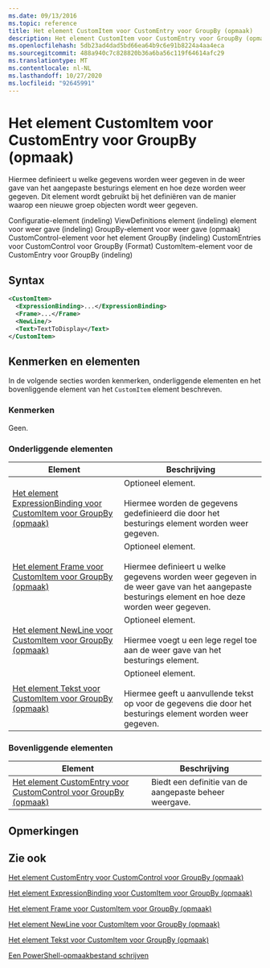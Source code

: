 ```yaml
---
ms.date: 09/13/2016
ms.topic: reference
title: Het element CustomItem voor CustomEntry voor GroupBy (opmaak)
description: Het element CustomItem voor CustomEntry voor GroupBy (opmaak)
ms.openlocfilehash: 5db23ad4dad5bd66ea64b9c6e91b8224a4aa4eca
ms.sourcegitcommit: 488a940c7c828820b36a6ba56c119f64614afc29
ms.translationtype: MT
ms.contentlocale: nl-NL
ms.lasthandoff: 10/27/2020
ms.locfileid: "92645991"
---
```

# <a name="customitem-element-for-customentry-for-groupby-format"></a>Het element CustomItem voor CustomEntry voor GroupBy (opmaak)

Hiermee definieert u welke gegevens worden weer gegeven in de weer gave van het aangepaste besturings element en hoe deze worden weer gegeven. Dit element wordt gebruikt bij het definiëren van de manier waarop een nieuwe groep objecten wordt weer gegeven.

Configuratie-element (indeling) ViewDefinitions element (indeling) element voor weer gave (indeling) GroupBy-element voor weer gave (opmaak) CustomControl-element voor het element GroupBy (indeling) CustomEntries voor CustomControl voor GroupBy (Format) CustomItem-element voor de CustomEntry voor GroupBy (indeling)

## <a name="syntax"></a>Syntax

```xml
<CustomItem>
  <ExpressionBinding>...</ExpressionBinding>
  <Frame>...</Frame>
  <NewLine/>
  <Text>TextToDisplay</Text>
</CustomItem>
```

## <a name="attributes-and-elements"></a>Kenmerken en elementen

In de volgende secties worden kenmerken, onderliggende elementen en het bovenliggende element van het `CustomItem` element beschreven.

### <a name="attributes"></a>Kenmerken

Geen.

### <a name="child-elements"></a>Onderliggende elementen

|Element|Beschrijving|
|-------------|-----------------|
|[Het element ExpressionBinding voor CustomItem voor GroupBy (opmaak)](./expressionbinding-element-for-customitem-for-groupby-format.md)|Optioneel element.<br /><br /> Hiermee worden de gegevens gedefinieerd die door het besturings element worden weer gegeven.|
|[Het element Frame voor CustomItem voor GroupBy (opmaak)](./frame-element-for-customitem-for-groupby-format.md)|Optioneel element.<br /><br /> Hiermee definieert u welke gegevens worden weer gegeven in de weer gave van het aangepaste besturings element en hoe deze worden weer gegeven.|
|[Het element NewLine voor CustomItem voor GroupBy (opmaak)](./newline-element-for-customitem-for-groupby-format.md)|Optioneel element.<br /><br /> Hiermee voegt u een lege regel toe aan de weer gave van het besturings element.|
|[Het element Tekst voor CustomItem voor GroupBy (opmaak)](./text-element-for-customitem-for-groupby-format.md)|Optioneel element.<br /><br /> Hiermee geeft u aanvullende tekst op voor de gegevens die door het besturings element worden weer gegeven.|

### <a name="parent-elements"></a>Bovenliggende elementen

|Element|Beschrijving|
|-------------|-----------------|
|[Het element CustomEntry voor CustomControl voor GroupBy (opmaak)](./customentry-element-for-customcontrol-for-groupby-format.md)|Biedt een definitie van de aangepaste beheer weergave.|

## <a name="remarks"></a>Opmerkingen

## <a name="see-also"></a>Zie ook

[Het element CustomEntry voor CustomControl voor GroupBy (opmaak)](./customentry-element-for-customcontrol-for-groupby-format.md)

[Het element ExpressionBinding voor CustomItem voor GroupBy (opmaak)](./expressionbinding-element-for-customitem-for-groupby-format.md)

[Het element Frame voor CustomItem voor GroupBy (opmaak)](./frame-element-for-customitem-for-groupby-format.md)

[Het element NewLine voor CustomItem voor GroupBy (opmaak)](./newline-element-for-customitem-for-groupby-format.md)

[Het element Tekst voor CustomItem voor GroupBy (opmaak)](./text-element-for-customitem-for-groupby-format.md)

[Een PowerShell-opmaakbestand schrijven](./writing-a-powershell-formatting-file.md)
